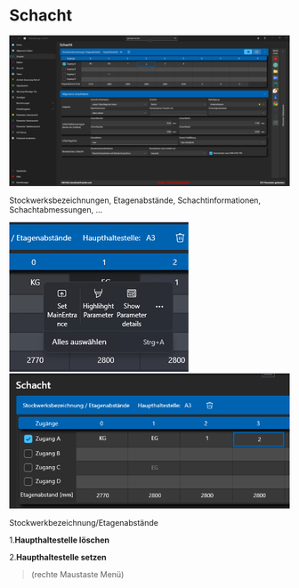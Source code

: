 # Schacht

![image](/LiftDataManager/Docs/HelpImages/image54.png)  

Stockwerksbezeichnungen, Etagenabstände, Schachtinformationen, Schachtabmessungen, ...

![image](/LiftDataManager/Docs/HelpImages/image55.png)  
![image](/LiftDataManager/Docs/HelpImages/image56.png)  

Stockwerkbezeichnung/Etagenabstände

1.**Haupthaltestelle löschen**

2.**Haupthaltestelle setzen**

> (rechte Maustaste Menü)
